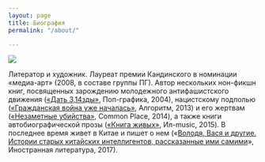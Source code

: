 ```yaml
---
layout: page
title: Биография
permalink: "/about/"

---
```

<img src="https://pop-grafika.net/old_falkov/falk.jpg"/>

Литератор и художник. Лауреат премии Кандинского в номинации «медиа-арт» (2008, в составе группы ПГ). Автор нескольких нон-фикшн книг, посвященных зарождению молодежного антифашистского движения ([«Дать 3,14зды»](https://pop-grafika.net/pglitra/pizdi), Поп-графика, 2004), нацистскому подполью ([«Гражданская война уже началась»](https://vk.com/doc79607752_304864375?hash=c52152f507ea0680dc&dl=8647a7671eb608f933), Алгоритм, 2013) и его жертвам ([«Незаметные убийства»](http://common.place/falkovskiy/), Common Place, 2014), а также книги автобиографической прозы ([«Книга живых»](http://pop-grafika.net/dropbox/Kniga_Zhivih.pdf "Книга живых"), Ил-music, 2015). В последнее время живет в Китае и пишет о нем («[Володя, Вася и другие. Истории старых китайских интеллигентов, рассказанные ими самими](https://magazines.gorky.media/inostran/2017/8/volodya-vasya-i-drugie.html)», Иностранная литература, 2017).